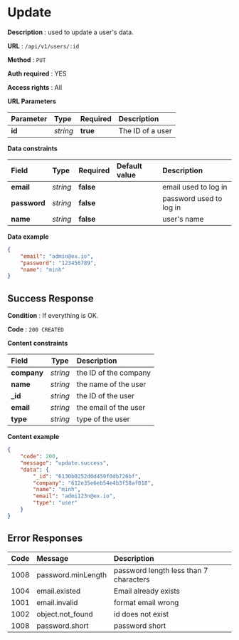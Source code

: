 # Update

**Description** : used to update a user's data.

**URL** : `/api/v1/users/:id`

**Method** : `PUT`

**Auth required** : YES

**Access rights** : All

**URL Parameters**

| Parameter   | Type        | Required        | Description                      |
| :---------- | :---------- | :-------------- | :------------------------------- |
|   **id**      |    *string*      |    **true**        |   The ID of a user |

**Data constraints**

| Field          | Type           | Required        | Default value   | Description                      |
| :------------- | :------------- | :-------------- | :-------------- | :--------------------------------|
|   **email**        |    *string*      |    **false**         |                 |  email used to log in            |
|   **password**     |    *string*      |    **false**         |                 |  password used to log in         |
|   **name**     |    *string*      |    **false**         |                 |  user's name         |



**Data example** 

```json
{
    "email": "admin@ex.io",
    "password": "123456789",
    "name": "minh"
}
```


## Success Response

**Condition** : If everything is OK.

**Code** : `200 CREATED`

**Content constraints**

| Field          | Type           | Description                        |
| :------------- | :------------: |  :-------------------------------- |
|   **company**        |    *string*      |  the ID of the company |
|   **name**         |    *string*      | the name of the user |
|   **_id**          |    *string*      |  the ID of the user    |
|   **email**          |    *string*      |  the email of the user |
|   **type**          |    *string*      |  type of the user    |

**Content example**

```json
{
    "code": 200,
    "message": "update.success",
    "data": {
        "_id": "6130b0252d0d459f0db726bf",
        "company": "612e35e6eb54e4b3f58af018",
        "name": "minh",
        "email": "admi123n@ex.io",
        "type": "user"
    }
}
```

## Error Responses

| Code        | Message              | Description             |
| :---------- | :------------------- | :---------------------- |
|   1008      |    password.minLength      |   password length less than 7 characters   |
|   1004      |    email.existed      |   Email already exists     |
|   1001      |    email.invalid      |   format email wrong |
|   1002      |    object.not_found      |  id does not exist |
|   1008      |    password.short      |  password short |
